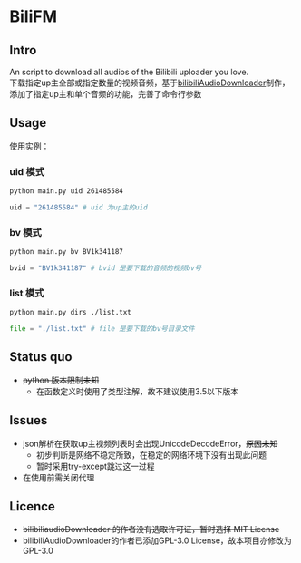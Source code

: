 # BiliFM
## Intro
An script to download all audios of the Bilibili uploader you love.  
下载指定up主全部或指定数量的视频音频，基于[bilibiliAudioDownloader](https://github.com/nuster1128/bilibiliAudioDownloader)制作，添加了指定up主和单个音频的功能，完善了命令行参数
## Usage
使用实例：

### uid 模式

```Bash
python main.py uid 261485584
```
```python
uid = "261485584" # uid 为up主的uid
```
### bv 模式
```bash
python main.py bv BV1k341187
```
```python
bvid = "BV1k341187" # bvid 是要下载的音频的视频bv号
```
### list 模式
```bash
python main.py dirs ./list.txt
```
```python
file = "./list.txt" # file 是要下载的bv号目录文件
```

## Status quo
* ~~python 版本限制未知~~
    * 在函数定义时使用了类型注解，故不建议使用3.5以下版本

## Issues
* json解析在获取up主视频列表时会出现UnicodeDecodeError，~~原因未知~~
    * 初步判断是网络不稳定所致，在稳定的网络环境下没有出现此问题
    * 暂时采用try-except跳过这一过程
* 在使用前需关闭代理


## Licence
* ~~bilibiliaudioDownloader 的作者没有选取许可证，暂时选择 MIT License~~
* bilibiliAudioDownloader的作者已添加GPL-3.0 License，故本项目亦修改为GPL-3.0
